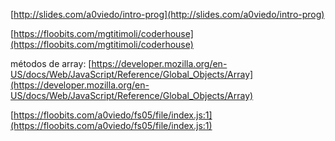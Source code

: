 [http://slides.com/a0viedo/intro-prog](http://slides.com/a0viedo/intro-prog)

[https://floobits.com/mgtitimoli/coderhouse](https://floobits.com/mgtitimoli/coderhouse)

métodos de array: [https://developer.mozilla.org/en-US/docs/Web/JavaScript/Reference/Global_Objects/Array](https://developer.mozilla.org/en-US/docs/Web/JavaScript/Reference/Global_Objects/Array)

[https://floobits.com/a0viedo/fs05/file/index.js:1](https://floobits.com/a0viedo/fs05/file/index.js:1)